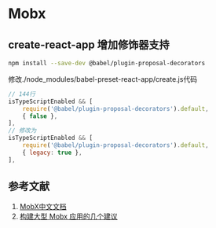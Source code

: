 <!--
 * @Author: SilvesterChiao
 * @Date: 2020-04-05 11:36:10
 * @LastEditors: SilvesterChiao
 * @LastEditTime: 2020-04-05 17:42:45
 -->
# Mobx

## create-react-app 增加修饰器支持

```bash
npm install --save-dev @babel/plugin-proposal-decorators
```

修改./node_modules/babel-preset-react-app/create.js代码

```javascript
// 144行
isTypeScriptEnabled && [
    require('@babel/plugin-proposal-decorators').default,
    { false },
],
// 修改为
isTypeScriptEnabled && [
    require('@babel/plugin-proposal-decorators').default,
    { legacy: true },
],
```

## 参考文献

1. [MobX中文文档](https://cn.mobx.js.org/)
1. [构建大型 Mobx 应用的几个建议](https://zhuanlan.zhihu.com/p/54291246)
